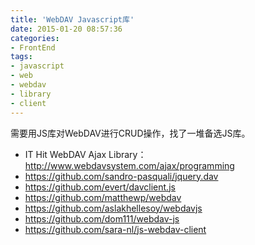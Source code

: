 ```yaml
---
title: 'WebDAV Javascript库'
date: 2015-01-20 08:57:36
categories: 
- FrontEnd
tags: 
- javascript
- web
- webdav
- library
- client
---
```

需要用JS库对WebDAV进行CRUD操作，找了一堆备选JS库。
- IT Hit WebDAV Ajax Library：http://www.webdavsystem.com/ajax/programming
- https://github.com/sandro-pasquali/jquery.dav
- https://github.com/evert/davclient.js
- https://github.com/matthewp/webdav
- https://github.com/aslakhellesoy/webdavjs
- https://github.com/dom111/webdav-js
- https://github.com/sara-nl/js-webdav-client